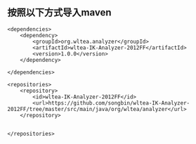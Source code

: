 ## 按照以下方式导入maven

	<dependencies>
		<dependency>
			<groupId>org.wltea.analyzer</groupId>
			<artifactId>wltea-IK-Analyzer-2012FF</artifactId>
			<version>1.0.0</version>
		</dependency>
 
	</dependencies>

	<repositories>
		<repository>
			<id>wltea-IK-Analyzer-2012FF</id>
			<url>https://github.com/songbin/wltea-IK-Analyzer-2012FF/tree/master/src/main/java/org/wltea/analyzer</url>
		</repository>
 

	</repositories>